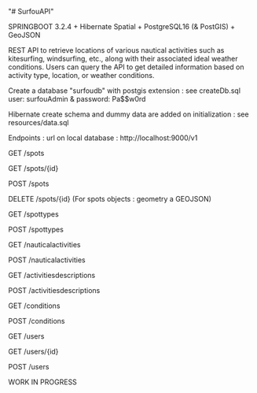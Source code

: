 "# SurfouAPI" 

SPRINGBOOT 3.2.4 + Hibernate Spatial + PostgreSQL16 (& PostGIS) + GeoJSON

REST API to retrieve locations of various nautical activities such as kitesurfing, windsurfing, etc., along with their associated ideal weather conditions. Users can query the API to get detailed information based on activity type, location, or weather conditions.

Create a database "surfoudb" with postgis extension : see createDb.sql
user: surfouAdmin & password: Pa$$w0rd

Hibernate create schema and dummy data are added on initialization : see resources/data.sql

Endpoints :
url on local database : http://localhost:9000/v1

GET /spots  

GET /spots/{id}

POST /spots

DELETE /spots/{id}
(For spots objects : geometry a GEOJSON)

GET /spottypes

POST /spottypes

GET /nauticalactivities

POST /nauticalactivities

GET /activitiesdescriptions

POST /activitiesdescriptions

GET /conditions

POST /conditions

GET /users

GET /users/{id}

POST /users

WORK IN PROGRESS 

